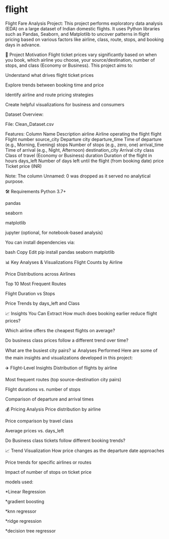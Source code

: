 # flight
Flight Fare Analysis Project:
This project performs exploratory data analysis (EDA) on a large dataset of Indian domestic flights. It uses Python libraries such as Pandas, Seaborn, and Matplotlib to uncover patterns in flight pricing based on various factors like airline, class, route, stops, and booking days in advance.

📌 Project Motivation
Flight ticket prices vary significantly based on when you book, which airline you choose, your source/destination, number of stops, and class (Economy or Business). This project aims to:

Understand what drives flight ticket prices

Explore trends between booking time and price

Identify airline and route pricing strategies

Create helpful visualizations for business and consumers

Dataset Overview:

File: Clean_Dataset.csv

Features:
Column Name	Description
airline	Airline operating the flight
flight	Flight number
source_city	Departure city
departure_time	Time of departure (e.g., Morning, Evening)
stops	Number of stops (e.g., zero, one)
arrival_time	Time of arrival (e.g., Night, Afternoon)
destination_city	Arrival city
class	Class of travel (Economy or Business)
duration	Duration of the flight in hours
days_left	Number of days left until the flight (from booking date)
price	Ticket price (INR)

Note: The column Unnamed: 0 was dropped as it served no analytical purpose.

🛠️ Requirements
Python 3.7+

pandas

seaborn

matplotlib

jupyter (optional, for notebook-based analysis)

You can install dependencies via:

bash
Copy
Edit
pip install pandas seaborn matplotlib

📊 Key Analyses & Visualizations
Flight Counts by Airline

Price Distributions across Airlines

Top 10 Most Frequent Routes

Flight Duration vs Stops

Price Trends by days_left and Class

📈 Insights You Can Extract
How much does booking earlier reduce flight prices?

Which airline offers the cheapest flights on average?

Do business class prices follow a different trend over time?

What are the busiest city pairs?
📊 Analyses Performed
Here are some of the main insights and visualizations developed in this project:

✈️ Flight-Level Insights
Distribution of flights by airline

Most frequent routes (top source-destination city pairs)

Flight durations vs. number of stops

Comparison of departure and arrival times

💰 Pricing Analysis
Price distribution by airline

Price comparison by travel class

Average prices vs. days_left

Do Business class tickets follow different booking trends?

📈 Trend Visualization
How price changes as the departure date approaches

Price trends for specific airlines or routes

Impact of number of stops on ticket price


models used:

*Linear Regression

*gradient boosting

*knn regressor

*ridge regression

*decision tree regressor






